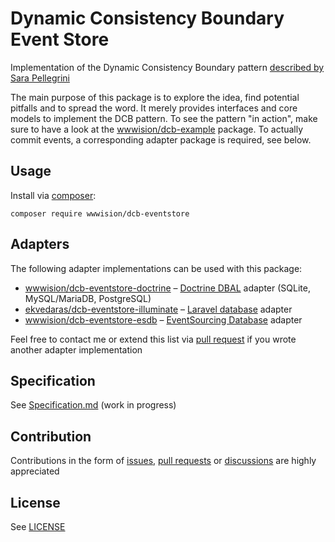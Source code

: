 # Dynamic Consistency Boundary Event Store

Implementation of the Dynamic Consistency Boundary pattern [described by Sara Pellegrini](https://sara.event-thinking.io/2023/04/kill-aggregate-chapter-1-I-am-here-to-kill-the-aggregate.html)

The main purpose of this package is to explore the idea, find potential pitfalls and to spread the word.
It merely provides interfaces and core models to implement the DCB pattern.
To see the pattern "in action", make sure to have a look at the [wwwision/dcb-example](https://github.com/bwaidelich/dcb-example) package.
To actually commit events, a corresponding adapter package is required, see below.

## Usage

Install via [composer](https://getcomposer.org):

```shell
composer require wwwision/dcb-eventstore
```

## Adapters

The following adapter implementations can be used with this package:

- [wwwision/dcb-eventstore-doctrine](https://github.com/bwaidelich/dcb-eventstore-doctrine) – [Doctrine DBAL](https://www.doctrine-project.org/projects/dbal.html) adapter (SQLite, MySQL/MariaDB, PostgreSQL)
- [ekvedaras/dcb-eventstore-illuminate](https://github.com/ekvedaras/dcb-eventstore-illuminate) – [Laravel database](https://laravel.com/docs/12.x/database) adapter
- [wwwision/dcb-eventstore-esdb](https://github.com/bwaidelich/dcb-eventstore-esdb) – [EventSourcing Database](https://www.eventsourcingdb.io/) adapter

Feel free to contact me or extend this list via [pull request](https://github.com/bwaidelich/dcb-eventstore/pulls) if you wrote another adapter implementation

## Specification

See [Specification.md](Specification.md) (work in progress)

## Contribution

Contributions in the form of [issues](https://github.com/bwaidelich/dcb-eventstore/issues), [pull requests](https://github.com/bwaidelich/dcb-eventstore/pulls) or [discussions](https://github.com/bwaidelich/dcb-eventstore/discussions) are highly appreciated

## License

See [LICENSE](./LICENSE)
